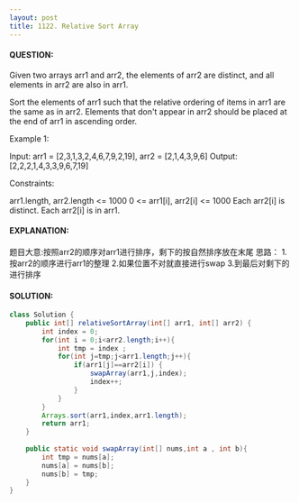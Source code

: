 ```yaml
---
layout: post
title: 1122. Relative Sort Array
---
```

#### QUESTION:
Given two arrays arr1 and arr2, the elements of arr2 are distinct, and all elements in arr2 are also in arr1.

Sort the elements of arr1 such that the relative ordering of items in arr1 are the same as in arr2.  Elements that don't appear in arr2 should be placed at the end of arr1 in ascending order.

 

Example 1:

Input: arr1 = [2,3,1,3,2,4,6,7,9,2,19], arr2 = [2,1,4,3,9,6]
Output: [2,2,2,1,4,3,3,9,6,7,19]
 

Constraints:

arr1.length, arr2.length <= 1000
0 <= arr1[i], arr2[i] <= 1000
Each arr2[i] is distinct.
Each arr2[i] is in arr1.
#### EXPLANATION:

题目大意:按照arr2的顺序对arr1进行排序，剩下的按自然排序放在末尾
思路：
1.按arr2的顺序进行arr1的整理
2.如果位置不对就直接进行swap
3.到最后对剩下的进行排序

#### SOLUTION:
```JAVA
class Solution {
    public int[] relativeSortArray(int[] arr1, int[] arr2) {
        int index = 0;
        for(int i = 0;i<arr2.length;i++){
            int tmp = index ;
            for(int j=tmp;j<arr1.length;j++){
                if(arr1[j]==arr2[i]) {
                    swapArray(arr1,j,index);
                    index++;
                }
            }
        }
        Arrays.sort(arr1,index,arr1.length);
        return arr1;
    }
    
    public static void swapArray(int[] nums,int a , int b){
        int tmp = nums[a];
        nums[a] = nums[b];
        nums[b] = tmp;
    }
}
```
